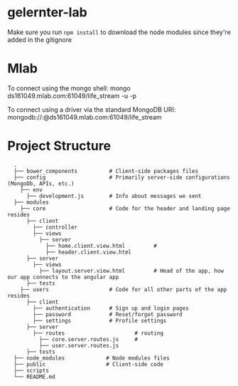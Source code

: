 # gelernter-lab
Make sure you run `npm install` to download the node modules since they're added in the gitignore

# Mlab
To connect using the mongo shell:
mongo ds161049.mlab.com:61049/life_stream -u <dbuser> -p <dbpassword>

To connect using a driver via the standard MongoDB URI:
mongodb://<dbuser>:<dbpassword>@ds161049.mlab.com:61049/life_stream

# Project Structure
```
  .
  ├── bower_components          # Client-side packages files
  ├── config                    # Primarily server-side configurations (MongoDb, APIs, etc.)
    ├── env
      ├── development.js        # Info about messages we sent
  ├── modules    
    ├── core                    # Code for the header and landing page resides
      ├── client
        ├── controller     
        ├── views
          ├── server
            ├── home.client.view.html         #
            ├── header.client.view.html
      ├── server
        ├── views
          ├── layout.server.view.html         # Head of the app, how our app connects to the angular app
      ├── tests
    ├── users                   # Code for all other parts of the app resides
      ├── client
        ├── authentication      # Sign up and login pages
        ├── password            # Reset/forgot password
        ├── settings            # Profile settings
      ├── server
        ├── routes                      # routing
          ├── core.server.routes.js     #
          ├── user.server.routes.js
      ├── tests
  ├── node_modules             # Node modules files
  ├── public                   # Client-side code
  ├── scripts
  └── README.md
  ```
